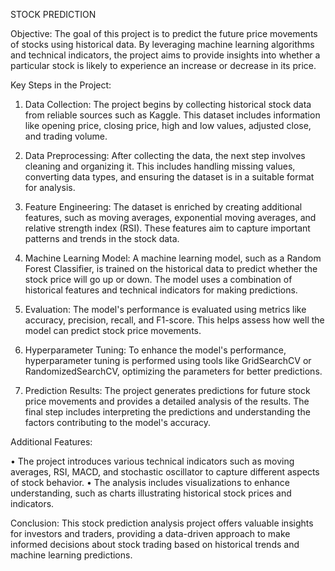 STOCK PREDICTION

Objective: The goal of this project is to predict the future price movements of stocks using historical data. By leveraging machine learning algorithms and technical indicators, the project aims to provide insights into whether a particular stock is likely to experience an increase or decrease in its price.

Key Steps in the Project:
1.	Data Collection: The project begins by collecting historical stock data from reliable sources such as Kaggle. This dataset includes information like opening price, closing price, high and low values, adjusted close, and trading volume.

2.	Data Preprocessing: After collecting the data, the next step involves cleaning and organizing it. This includes handling missing values, converting data types, and ensuring the dataset is in a suitable format for analysis.

3.	Feature Engineering: The dataset is enriched by creating additional features, such as moving averages, exponential moving averages, and relative strength index (RSI). These features aim to capture important patterns and trends in the stock data.

4.	Machine Learning Model: A machine learning model, such as a Random Forest Classifier, is trained on the historical data to predict whether the stock price will go up or down. The model uses a combination of historical features and technical indicators for making predictions.

5.	Evaluation: The model's performance is evaluated using metrics like accuracy, precision, recall, and F1-score. This helps assess how well the model can predict stock price movements.

6.	Hyperparameter Tuning: To enhance the model's performance, hyperparameter tuning is performed using tools like GridSearchCV or RandomizedSearchCV, optimizing the parameters for better predictions.

7.	Prediction Results: The project generates predictions for future stock price movements and provides a detailed analysis of the results. The final step includes interpreting the predictions and understanding the factors contributing to the model's accuracy.

Additional Features:

•	The project introduces various technical indicators such as moving averages, RSI, MACD, and stochastic oscillator to capture different aspects of stock behavior.
•	The analysis includes visualizations to enhance understanding, such as charts illustrating historical stock prices and indicators.


Conclusion: This stock prediction analysis project offers valuable insights for investors and traders, providing a data-driven approach to make informed decisions about stock trading based on historical trends and machine learning predictions.

